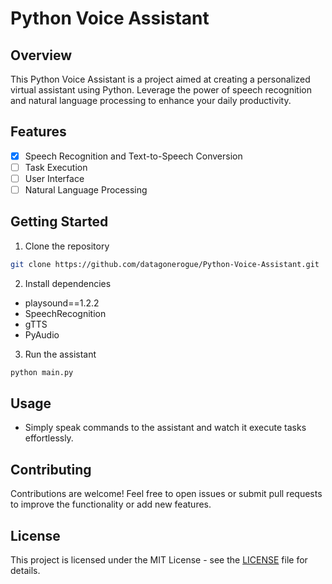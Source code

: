 # Python Voice Assistant

## Overview

This Python Voice Assistant is a project aimed at creating a personalized virtual assistant using Python. Leverage the power of speech recognition and natural language processing to enhance your daily productivity.

## Features

- [x] Speech Recognition and Text-to-Speech Conversion
- [ ] Task Execution
- [ ] User Interface
- [ ] Natural Language Processing

## Getting Started

1. Clone the repository

```bash
git clone https://github.com/datagonerogue/Python-Voice-Assistant.git
```

2. Install dependencies

- playsound==1.2.2
- SpeechRecognition
- gTTS
- PyAudio

3. Run the assistant

```bash
python main.py
```

## Usage

- Simply speak commands to the assistant and watch it execute tasks effortlessly.

## Contributing

Contributions are welcome! Feel free to open issues or submit pull requests to improve the functionality or add new features.

## License

This project is licensed under the MIT License - see the [LICENSE](LICENSE) file for details.
